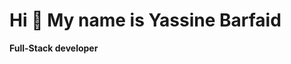 # Hi 👋 My name is Yassine Barfaid

**Full-Stack developer**
<!--
**BAS276/BAS276** is a ✨ _special_ ✨ repository because its `README.md` (this file) appears on your GitHub profile.

Here are some ideas to get you started:
I started programming 2 years ago with web development.

- 🌍 I'm based in Morocco
- ✉️ You can contact me at (ybarfaid@gmail.com)
- ⚡ I’m actually a coding wizard 🧙‍♂️… but let’s keep that between us!

## Skills

![JavaScript](https://img.shields.io/badge/JavaScript-F7DF1E?style=flat-square&logo=javascript&logoColor=black)
![HTML](https://img.shields.io/badge/HTML-E34F26?style=flat-square&logo=html5&logoColor=white)
![React](https://img.shields.io/badge/React-61DAFB?style=flat-square&logo=react&logoColor=black)

## Socials

[![x](https://img.shields.io/badge/Facebook-1877F2?style=flat-square&logo=facebook&logoColor=white)]([https://facebook.com/yourprofile](https://x.com/BarfaidYassin))
[![Instagram](https://img.shields.io/badge/Instagram-E4405F?style=flat-square&logo=instagram&logoColor=white)](https://www.instagram.com/barfaid.dev/)
[![LinkedIn](https://img.shields.io/badge/LinkedIn-0A66C2?style=flat-square&logo=linkedin&logoColor=white)](https://www.linkedin.com/in/yassine-barfaid-5703b8256/)

-->
